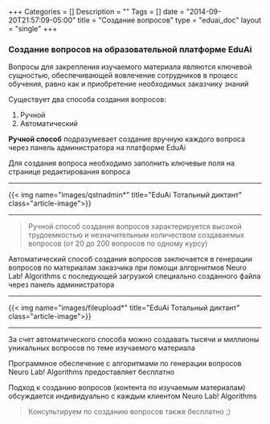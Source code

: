 +++
Categories = []
Description = ""
Tags = []
date = "2014-09-20T21:57:09-05:00"
title = "Создание вопросов"
type = "eduai_doc"
layout = "single"
+++
### Создание вопросов на образовательной платформе EduAi

Вопросы для закрепления изучаемого материала являются ключевой сущностью, обеспечивающей вовлечение сотрудников в процесс обучения, равно как и приобретение необходимых заказчику знаний

Существует два способа создания вопросов:

1. Ручной 
2. Автоматический

<b>Ручной способ</b> подразумевает создание вручную каждого вопроса через панель администратора на платформе EduAi

Для создания вопроса необходимо заполнить ключевые поля на странице редактирования вопроса

<hr>
{{< img name="images/qstnadmin*" title="EduAi Тотальный диктант" class="article-image">}}
<hr>

<blockquote>Ручной способ создания вопросов характериpуется высокой трудоемкостью и незначительным количеством создаваемых вопросов (от 20 до 200 вопросов по одному курсу)</blockquote>

Автоматический способ создания вопросов заключается в генерации вопросов по материалам заказчика при помощи алгорнитмов Neuro Lab! Algorithms с последующей загрузкой специально созданного файла через панель администратора

<hr>
{{< img name="images/fileupload*" title="EduAi Тотальный диктант" class="article-image">}}
<hr>

За счет автоматического способа можно создавать тысячи и миллионы уникальных вопросов по теме изучаемого материала

Программное обеспечение с алгоритмами по генерации вопросов Neuro Lab! Algorithms предоставляет бесплатно

Подход к созданию вопросов (контента по изучаемым материалам) обсуждается индивидуально с каждым клиентом Neuro Lab! Algorithms

<blockquote>Консультируем по созданию вопросов также бесплатно ;)</blockquote>
